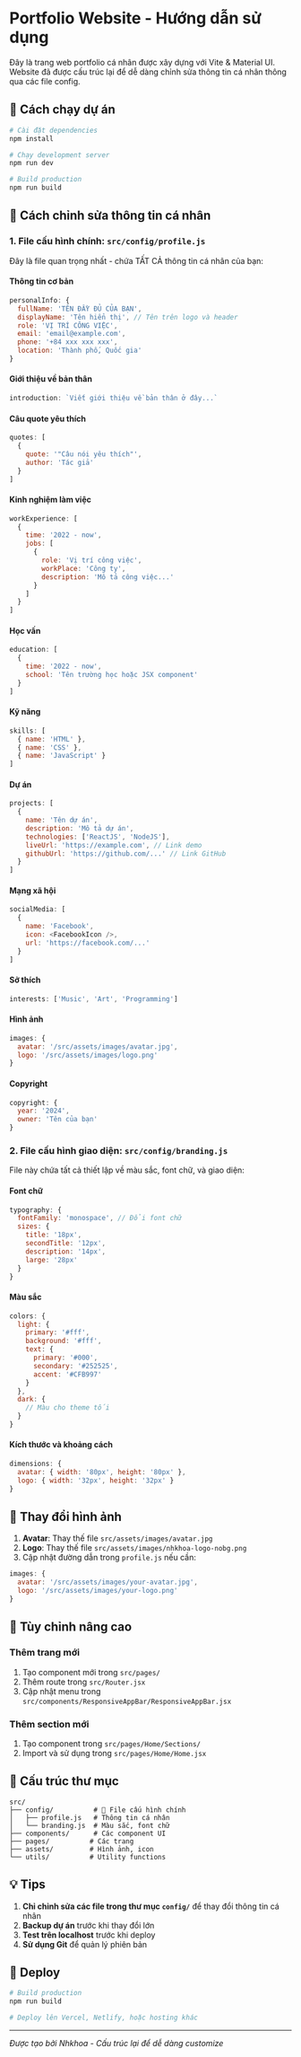 # Portfolio Website - Hướng dẫn sử dụng

Đây là trang web portfolio cá nhân được xây dựng với Vite & Material UI. Website đã được cấu trúc lại để dễ dàng chỉnh sửa thông tin cá nhân thông qua các file config.

## 🚀 Cách chạy dự án

```bash
# Cài đặt dependencies
npm install

# Chạy development server
npm run dev

# Build production
npm run build
```

## 📝 Cách chỉnh sửa thông tin cá nhân

### 1. File cấu hình chính: `src/config/profile.js`

Đây là file quan trọng nhất - chứa TẤT CẢ thông tin cá nhân của bạn:

#### Thông tin cơ bản
```javascript
personalInfo: {
  fullName: 'TÊN ĐẦY ĐỦ CỦA BẠN',
  displayName: 'Tên hiển thị', // Tên trên logo và header
  role: 'VỊ TRÍ CÔNG VIỆC',
  email: 'email@example.com',
  phone: '+84 xxx xxx xxx',
  location: 'Thành phố, Quốc gia'
}
```

#### Giới thiệu về bản thân
```javascript
introduction: `Viết giới thiệu về bản thân ở đây...`
```

#### Câu quote yêu thích
```javascript
quotes: [
  {
    quote: '"Câu nói yêu thích"',
    author: 'Tác giả'
  }
]
```

#### Kinh nghiệm làm việc
```javascript
workExperience: [
  {
    time: '2022 - now',
    jobs: [
      {
        role: 'Vị trí công việc',
        workPlace: 'Công ty',
        description: 'Mô tả công việc...'
      }
    ]
  }
]
```

#### Học vấn
```javascript
education: [
  {
    time: '2022 - now',
    school: 'Tên trường học hoặc JSX component'
  }
]
```

#### Kỹ năng
```javascript
skills: [
  { name: 'HTML' },
  { name: 'CSS' },
  { name: 'JavaScript' }
]
```

#### Dự án
```javascript
projects: [
  {
    name: 'Tên dự án',
    description: 'Mô tả dự án',
    technologies: ['ReactJS', 'NodeJS'],
    liveUrl: 'https://example.com', // Link demo
    githubUrl: 'https://github.com/...' // Link GitHub
  }
]
```

#### Mạng xã hội
```javascript
socialMedia: [
  { 
    name: 'Facebook',
    icon: <FacebookIcon />, 
    url: 'https://facebook.com/...' 
  }
]
```

#### Sở thích
```javascript
interests: ['Music', 'Art', 'Programming']
```

#### Hình ảnh
```javascript
images: {
  avatar: '/src/assets/images/avatar.jpg',
  logo: '/src/assets/images/logo.png'
}
```

#### Copyright
```javascript
copyright: {
  year: '2024',
  owner: 'Tên của bạn'
}
```

### 2. File cấu hình giao diện: `src/config/branding.js`

File này chứa tất cả thiết lập về màu sắc, font chữ, và giao diện:

#### Font chữ
```javascript
typography: {
  fontFamily: 'monospace', // Đổi font chữ
  sizes: {
    title: '18px',
    secondTitle: '12px',
    description: '14px',
    large: '28px'
  }
}
```

#### Màu sắc
```javascript
colors: {
  light: {
    primary: '#fff',
    background: '#fff',
    text: {
      primary: '#000',
      secondary: '#252525',
      accent: '#CFB997'
    }
  },
  dark: {
    // Màu cho theme tối
  }
}
```

#### Kích thước và khoảng cách
```javascript
dimensions: {
  avatar: { width: '80px', height: '80px' },
  logo: { width: '32px', height: '32px' }
}
```

## 🎨 Thay đổi hình ảnh

1. **Avatar**: Thay thế file `src/assets/images/avatar.jpg`
2. **Logo**: Thay thế file `src/assets/images/nhkhoa-logo-nobg.png`
3. Cập nhật đường dẫn trong `profile.js` nếu cần:
```javascript
images: {
  avatar: '/src/assets/images/your-avatar.jpg',
  logo: '/src/assets/images/your-logo.png'
}
```

## 🔧 Tùy chỉnh nâng cao

### Thêm trang mới
1. Tạo component mới trong `src/pages/`
2. Thêm route trong `src/Router.jsx`
3. Cập nhật menu trong `src/components/ResponsiveAppBar/ResponsiveAppBar.jsx`

### Thêm section mới
1. Tạo component trong `src/pages/Home/Sections/`
2. Import và sử dụng trong `src/pages/Home/Home.jsx`

## 📁 Cấu trúc thư mục

```
src/
├── config/          # 🔧 File cấu hình chính
│   ├── profile.js   # Thông tin cá nhân
│   └── branding.js  # Màu sắc, font chữ
├── components/      # Các component UI
├── pages/          # Các trang
├── assets/         # Hình ảnh, icon
└── utils/          # Utility functions
```

## 💡 Tips

1. **Chỉ chỉnh sửa các file trong thư mục `config/`** để thay đổi thông tin cá nhân
2. **Backup dự án** trước khi thay đổi lớn
3. **Test trên localhost** trước khi deploy
4. **Sử dụng Git** để quản lý phiên bản

## 🚀 Deploy

```bash
# Build production
npm run build

# Deploy lên Vercel, Netlify, hoặc hosting khác
```

---

*Được tạo bởi Nhkhoa - Cấu trúc lại để dễ dàng customize*
